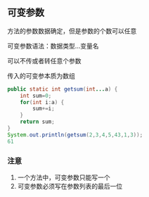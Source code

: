 ## 可变参数

方法的参数数据确定，但是参数的个数可以任意

可变参数语法：数据类型…变量名

可以不传或者转任意个参数

传入的可变参本质为数组

```java
public static int getsum(int...a) {
    int sum=0;
    for(int i:a) {
        sum+=i;
    }
    return sum;
}
System.out.println(getsum(2,3,4,5,43,1,3));
61
```

### 注意

1. 一个方法中，可变参数只能写一个
2. 可变参数必须写在参数列表的最后一位

